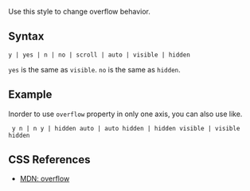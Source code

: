 Use this style to change overflow behavior.

## Syntax

```
y | yes | n | no | scroll | auto | visible | hidden
```

`yes` is the same as `visible`. `no` is the same as `hidden`.

## Example
Inorder to use `overflow` property in only one axis, you can also use like.
```
 y n | n y | hidden auto | auto hidden | hidden visible | visible hidden
```



## CSS References

* [MDN: overflow](!https://developer.mozilla.org/en-US/docs/Web/CSS/overflow)
